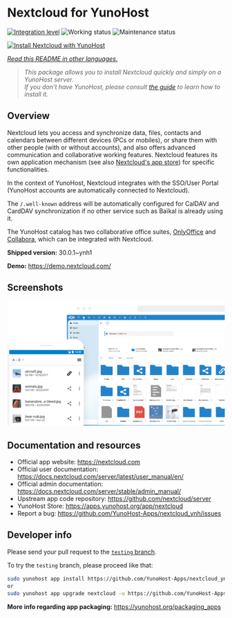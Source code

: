<!--
N.B.: This README was automatically generated by <https://github.com/YunoHost/apps/tree/master/tools/readme_generator>
It shall NOT be edited by hand.
-->

# Nextcloud for YunoHost

[![Integration level](https://dash.yunohost.org/integration/nextcloud.svg)](https://ci-apps.yunohost.org/ci/apps/nextcloud/) ![Working status](https://ci-apps.yunohost.org/ci/badges/nextcloud.status.svg) ![Maintenance status](https://ci-apps.yunohost.org/ci/badges/nextcloud.maintain.svg)

[![Install Nextcloud with YunoHost](https://install-app.yunohost.org/install-with-yunohost.svg)](https://install-app.yunohost.org/?app=nextcloud)

*[Read this README in other languages.](./ALL_README.md)*

> *This package allows you to install Nextcloud quickly and simply on a YunoHost server.*  
> *If you don't have YunoHost, please consult [the guide](https://yunohost.org/install) to learn how to install it.*

## Overview

Nextcloud lets you access and synchronize data, files, contacts and calendars between different devices (PCs or mobiles), or share them with other people (with or without accounts), and also offers advanced communication and collaborative working features. Nextcloud features its own application mechanism (see also [Nextcloud's app store](https://apps.nextcloud.com/)) for specific functionalities. 

In the context of YunoHost, Nextcloud integrates with the SSO/User Portal (YunoHost accounts are automatically connected to Nextcloud).

The `/.well-known` address will be automatically configured for CalDAV and CardDAV synchronization if no other service such as Baïkal is already using it.

The YunoHost catalog has two collaborative office suites, [OnlyOffice](https://github.com/YunoHost-Apps/onlyoffice_ynh) and [Collabora](https://github.com/YunoHost-Apps/collabora_ynh), which can be integrated with Nextcloud.

**Shipped version:** 30.0.1~ynh1

**Demo:** <https://demo.nextcloud.com/>

## Screenshots

![Screenshot of Nextcloud](./doc/screenshots/screenshot.png)

## Documentation and resources

- Official app website: <https://nextcloud.com>
- Official user documentation: <https://docs.nextcloud.com/server/latest/user_manual/en/>
- Official admin documentation: <https://docs.nextcloud.com/server/stable/admin_manual/>
- Upstream app code repository: <https://github.com/nextcloud/server>
- YunoHost Store: <https://apps.yunohost.org/app/nextcloud>
- Report a bug: <https://github.com/YunoHost-Apps/nextcloud_ynh/issues>

## Developer info

Please send your pull request to the [`testing` branch](https://github.com/YunoHost-Apps/nextcloud_ynh/tree/testing).

To try the `testing` branch, please proceed like that:

```bash
sudo yunohost app install https://github.com/YunoHost-Apps/nextcloud_ynh/tree/testing --debug
or
sudo yunohost app upgrade nextcloud -u https://github.com/YunoHost-Apps/nextcloud_ynh/tree/testing --debug
```

**More info regarding app packaging:** <https://yunohost.org/packaging_apps>
